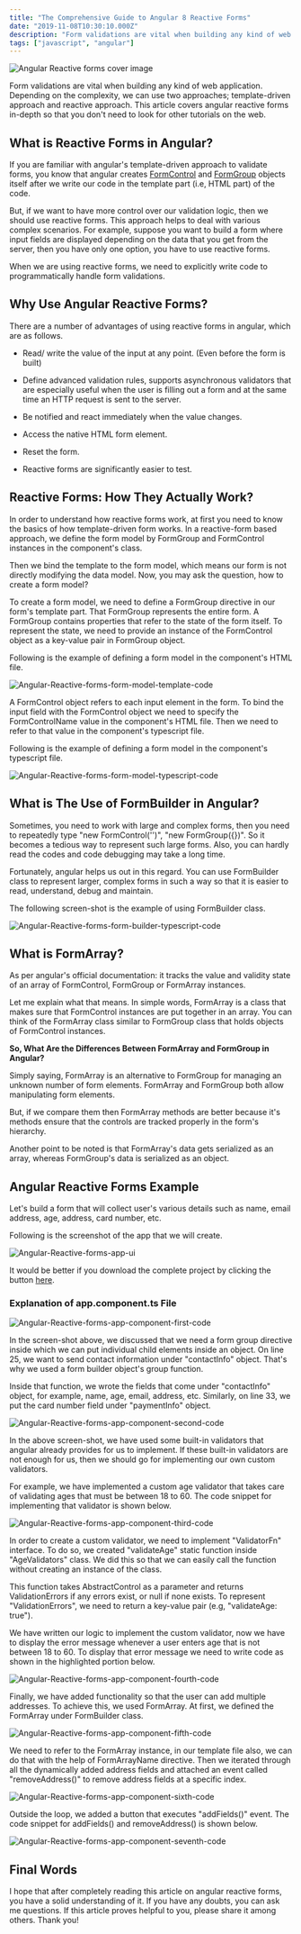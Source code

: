 ```yaml
---
title: "The Comprehensive Guide to Angular 8 Reactive Forms"
date: "2019-11-08T10:30:10.000Z"
description: "Form validations are vital when building any kind of web application. Depending on the complexity, we can use two approaches..."
tags: ["javascript", "angular"]
--- 
```


![Angular Reactive forms cover image](/posts/angular-reactive-forms-cover-image.jpg "Angular Reactive forms cover image")

Form validations are vital when building any kind of web application. Depending on the complexity, we can use two approaches; template-driven approach and reactive approach. This article covers angular reactive forms in-depth so that you don't need to look for other tutorials on the web.

## What is Reactive Forms in Angular?

If you are familiar with angular's template-driven approach to validate forms, you know that angular creates [FormControl](https://www.concretepage.com/angular-2/angular-2-formcontrol-example) and [FormGroup](https://www.concretepage.com/angular-2/angular-2-formgroup-example) objects itself after we write our code in the template part (i.e, HTML part) of the code. 


But, if we want to have more control over our validation logic, then we should use reactive forms. This approach helps to deal with various complex scenarios. For example, suppose you want to build a form where input fields are displayed depending on the data that you get from the server, then you have only one option, you have to use reactive forms.


When we are using reactive forms, we need to explicitly write code to programmatically handle form validations.

## Why Use Angular Reactive Forms?

There are a number of advantages of using reactive forms in angular, which are as follows.


* Read/ write the value of the input at any point. (Even before the form is built)

* Define advanced validation rules, supports asynchronous validators that are especially useful when the user is filling out a form and at the same time an HTTP request is sent to the server.

* Be notified and react immediately when the value changes.

* Access the native HTML form element.

* Reset the form.

* Reactive forms are significantly easier to test.

## Reactive Forms: How They Actually Work?

In order to understand how reactive forms work, at first you need to know the basics of how template-driven form works. In a reactive-form based approach, we define the form model by FormGroup and FormControl instances in the component's class.


Then we bind the template to the form model, which means our form is not directly modifying the data model. Now, you may ask the question, how to create a form model?


To create a form model, we need to define a FormGroup directive in our form's template part. That FormGroup represents the entire form. A FormGroup contains properties that refer to the state of the form itself. To represent the state, we need to provide an instance of the FormControl object as a key-value pair in FormGroup object.


Following is the example of defining a form model in the component's HTML file.

![Angular-Reactive-forms-form-model-template-code](https://1.bp.blogspot.com/-9CHhUiOYo7Q/XbhNnsSQWGI/AAAAAAAABos/atpAe8uVo8kQR1U55XtSjF47tkKBdifCgCLcBGAsYHQ/s640/angular-reactive-forms-form-model-template-code.png "Angular-Reactive-forms-form-model-template-code")

A FormControl object refers to each input element in the form. To bind the input field with the FormControl object we need to specify the FormControlName value in the component's HTML file. Then we need to refer to that value in the component's typescript file.

 Following is the example of defining a form model in the component's typescript file. 

![Angular-Reactive-forms-form-model-typescript-code](https://1.bp.blogspot.com/-oaI523IO0Xs/XbhN7fAjUFI/AAAAAAAABo0/v7idhyJaXC82bFdzaOKwtQzEWVB_qsJVgCLcBGAsYHQ/s1600/angular-reactive-forms-form-model-typescript-code.png "Angular-Reactive-forms-form-model-typescript-code")

## What is The Use of FormBuilder in Angular?

Sometimes, you need to work with large and complex forms, then you need to repeatedly type "new FormControl('')", "new FormGroup({})". So it becomes a tedious way to represent such large forms. Also, you can hardly read the codes and code debugging may take a long time.

Fortunately, angular helps us out in this regard. You can use FormBuilder class to represent larger, complex forms in such a way so that it is easier to read, understand, debug and maintain.

The following screen-shot is the example of using FormBuilder class.

![Angular-Reactive-forms-form-builder-typescript-code](https://1.bp.blogspot.com/-xt566O4biac/XbhOTuWoDcI/AAAAAAAABo8/aGRNwWlu5s0_X6sPH90uVk80TNyutiw7wCLcBGAsYHQ/s1600/angular-reactive-forms-form-builder-typescript-code.png "Angular-Reactive-forms-form-builder-typescript-code")

## What is FormArray?

As per angular's official documentation: it tracks the value and validity state of an array of FormControl, FormGroup or FormArray instances.

Let me explain what that means. In simple words, FormArray is a class that makes sure that FormControl instances are put together in an array. You can think of the FormArray class similar to FormGroup class that holds objects of FormControl instances.

**So, What Are the Differences Between FormArray and FormGroup in Angular?**

Simply saying, FormArray is an alternative to FormGroup for managing an unknown number of form elements. FormArray and FormGroup both allow manipulating form elements. 


But, if we compare them then FormArray methods are better because it's methods ensure that the controls are tracked properly in the form's hierarchy.

Another point to be noted is that FormArray's data gets serialized as an array, whereas FormGroup's data is serialized as an object.

## Angular Reactive Forms Example

Let's build a form that will collect user's various details such as name, email address, age, address, card number, etc.

Following is the screenshot of the app that we will create.

![Angular-Reactive-forms-app-ui](https://1.bp.blogspot.com/-04vH6hZVnCQ/XcUzKSthoII/AAAAAAAABpg/ysyAXgjmFYALsJFhEdoiXo7jjrdNyu7ogCLcBGAsYHQ/s640/angular-reactive-forms-app-ui.png "Angular-Reactive-forms-app-ui")

It would be better if you download the complete project by clicking the button [here](https://drive.google.com/file/d/1GsGdxgQpdFr5nVT0jxpQj6hU3dgAygMM/view?usp=sharing).

### Explanation of app.component.ts File

![Angular-Reactive-forms-app-component-first-code](https://1.bp.blogspot.com/-skIwaWWy6fE/XcUzaj2R8xI/AAAAAAAABpo/nl1RZEYL5SoqY_vGpgnShNDqBLwCjaqYQCLcBGAsYHQ/s400/angular-reactive-forms-app-component-first-code.png "Angular-Reactive-forms-app-component-first-code")

In the screen-shot above, we discussed that we need a form group directive inside which we can put individual child elements inside an object. On line 25, we want to send contact information under "contactInfo" object. That's why we used a form builder object's group function. 


Inside that function, we wrote the fields that come under "contactInfo" object, for example, name, age, email, address, etc. Similarly, on line 33, we put the card number field under "paymentInfo" object.

![Angular-Reactive-forms-app-component-second-code](https://1.bp.blogspot.com/-zi4vAkamWqI/XcUzs_1jlrI/AAAAAAAABpw/Yt__Sa2cUmI5k5gWFFgVj1Ip7F_fGP2iwCLcBGAsYHQ/s400/angular-reactive-forms-app-component-second-code.png "Angular-Reactive-forms-app-component-second-code")

In the above screen-shot, we have used some built-in validators that angular already provides for us to implement. If these built-in validators are not enough for us, then we should go for implementing our own custom validators.


For example, we have implemented a custom age validator that takes care of validating ages that must be between 18 to 60. The code snippet for implementing that validator is shown below.

![Angular-Reactive-forms-app-component-third-code](https://1.bp.blogspot.com/-4TzKiU4ly8w/XcU0AzWuRKI/AAAAAAAABp4/Nl6PjFCIrrcHcumdjyjxX6kqGats4uCQACLcBGAsYHQ/s400/angular-reactive-forms-app-component-third-code.png "Angular-Reactive-forms-app-component-third-code")

In order to create a custom validator, we need to implement "ValidatorFn" interface. To do so, we created "validateAge" static function inside "AgeValidators" class. We did this so that we can easily call the function without creating an instance of the class.


This function takes AbstractControl as a parameter and returns ValidationErrors if any errors exist, or null if none exists. To represent "ValidationErrors", we need to return a key-value pair (e.g, "validateAge: true").


We have written our logic to implement the custom validator, now we have to display the error message whenever a user enters age that is not between 18 to 60. To display that error message we need to write code as shown in the highlighted portion below.

![Angular-Reactive-forms-app-component-fourth-code](https://1.bp.blogspot.com/-5d7hrwrfAxE/XcU0Vj_B7jI/AAAAAAAABqA/HZpMiW9mb8INURFlTEvJiAKHSOp9uKyrACLcBGAsYHQ/s400/angular-reactive-forms-app-component-fourth-code.png "Angular-Reactive-forms-app-component-fourth-code")

Finally, we have added functionality so that the user can add multiple addresses. To achieve this, we used FormArray. At first, we defined the FormArray under FormBuilder class.

![Angular-Reactive-forms-app-component-fifth-code](https://1.bp.blogspot.com/-AzhRxTtoY6U/XcU0jcnQBDI/AAAAAAAABqE/ahHJ2UHaSqssP_U7nP3jo1LvrSUAizyQgCLcBGAsYHQ/s400/angular-reactive-forms-app-component-fifth-code.png "Angular-Reactive-forms-app-component-fifth-code")

We need to refer to the FormArray instance, in our template file also, we can do that with the help of FormArrayName directive. Then we iterated through all the dynamically added address fields and attached an event called "removeAddress()" to remove address fields at a specific index.

![Angular-Reactive-forms-app-component-sixth-code](https://1.bp.blogspot.com/-azpzdu3qnfg/XcU0xYWurZI/AAAAAAAABqM/4Xikv-AkTdYqIPZ6httjk8YIBjUUM8FNwCLcBGAsYHQ/s400/angular-reactive-forms-app-component-sixth-code.png "Angular-Reactive-forms-app-component-sixth-code")

Outside the loop, we added a button that executes "addFields()" event. The code snippet for addFields() and removeAddress() is shown below.

![Angular-Reactive-forms-app-component-seventh-code](https://1.bp.blogspot.com/-_w5hfNR2jGk/XcU1BKGjp_I/AAAAAAAABqQ/mJnEHbnN5RkSyFgnsOvyg4-DmM58KyRwQCLcBGAsYHQ/s400/angular-reactive-forms-app-component-seventh-code.png "Angular-Reactive-forms-app-component-seventh-code")

## Final Words

 I hope that after completely reading this article on angular reactive forms, you have a solid understanding of it. If you have any doubts, you can ask me questions. If this article proves helpful to you, please share it among others. Thank you!
